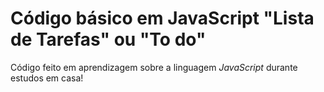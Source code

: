 # Código básico em JavaScript "Lista de Tarefas" ou "To do"

Código feito em aprendizagem sobre a linguagem *JavaScript* durante estudos em casa!
